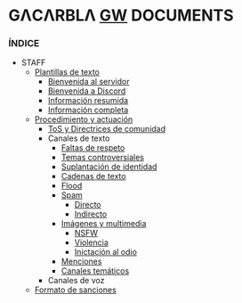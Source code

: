 # GΛCΛRBLΛ [GW](https://discord.gg/gatitos) DOCUMENTS
### ÍNDICE
- STAFF
  - [Plantillas de texto]()
    - [Bienvenida al servidor]()
    - [Bienvenida a Discord]()
    - [Información resumida]()
    - [Información completa]()
  - [Procedimiento y actuación](https://github.com/gacarbla/documents/blob/main/Actuaci%C3%B3n/README.md)
    - [ToS y Directrices de comunidad](https://github.com/gacarbla/documents/blob/main/Actuaci%C3%B3n/ToS&CD/README.md)
    - Canales de texto
      - [Faltas de respeto]()
      - [Temas controversiales]()
      - [Suplantación de identidad]()
      - [Cadenas de texto]()
      - [Flood]()
      - [Spam]()
        - [Directo]()
        - [Indirecto]()
      - [Imágenes y multimedia]()
        - [NSFW]()
        - [Violencia]()
        - [Inictación al odio]()
      - [Menciones]()
      - [Canales temáticos]()
    - Canales de voz
  - [Formato de sanciones]()
